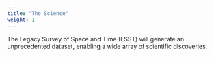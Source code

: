 ```yaml
---
title: "The Science"
weight: 1
---
```

The Legacy Survey of Space and Time (LSST) will generate an unprecedented dataset, enabling a wide array of scientific discoveries.
